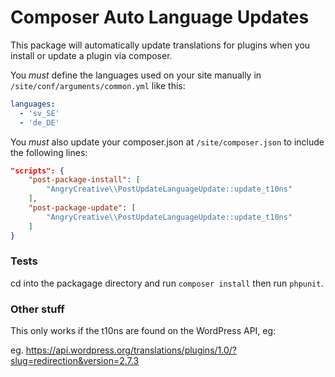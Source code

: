 # Composer Auto Language Updates

This package will automatically update translations for plugins when you install or update a plugin via composer.

You _must_ define the languages used on your site manually in `/site/conf/arguments/common.yml` like this:

```yaml
languages:
  - 'sv_SE'
  - 'de_DE'
``` 
You _must_ also update your composer.json at `/site/composer.json` to include the following lines:

```json
"scripts": {
    "post-package-install": [
        "AngryCreative\\PostUpdateLanguageUpdate::update_t10ns"
    ],
    "post-package-update": [
        "AngryCreative\\PostUpdateLanguageUpdate::update_t10ns"
    ]
}
```

### Tests

cd into the packagage directory and run `composer install` then run `phpunit`.

### Other stuff

This only works if the t10ns are found on the WordPress API, eg:

eg. https://api.wordpress.org/translations/plugins/1.0/?slug=redirection&version=2.7.3
